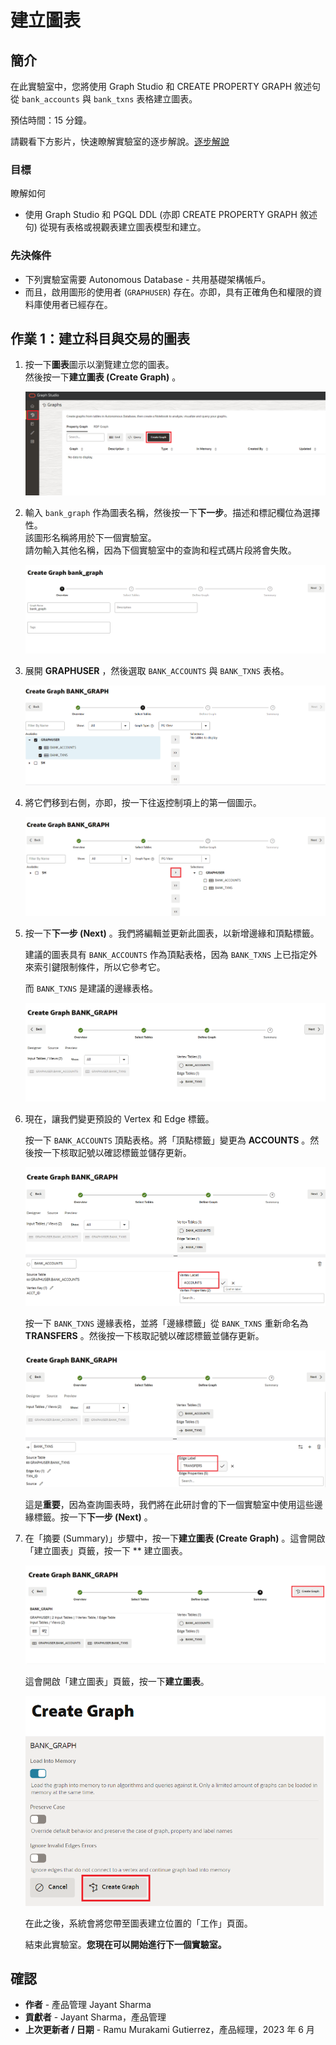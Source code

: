 # 建立圖表

## 簡介

在此實驗室中，您將使用 Graph Studio 和 CREATE PROPERTY GRAPH 敘述句從 `bank_accounts` 與 `bank_txns` 表格建立圖表。

預估時間：15 分鐘。

請觀看下方影片，快速瞭解實驗室的逐步解說。[逐步解說](videohub:1_j5xjw77c)

### 目標

瞭解如何

*   使用 Graph Studio 和 PGQL DDL (亦即 CREATE PROPERTY GRAPH 敘述句) 從現有表格或視觀表建立圖表模型和建立。

### 先決條件

*   下列實驗室需要 Autonomous Database - 共用基礎架構帳戶。
*   而且，啟用圖形的使用者 (`GRAPHUSER`) 存在。亦即，具有正確角色和權限的資料庫使用者已經存在。

## 作業 1：建立科目與交易的圖表

1.  按一下**圖表**圖示以瀏覽建立您的圖表。  
    然後按一下**建立圖表 (Create Graph)** 。
    
    ![顯示建立按鈕建模工具的位置](images/graph-create-button.png " ")
    
2.  輸入 `bank_graph` 作為圖表名稱，然後按一下**下一步**。描述和標記欄位為選擇性。  
    該圖形名稱將用於下一個實驗室。  
    請勿輸入其他名稱，因為下個實驗室中的查詢和程式碼片段將會失敗。
    
    ![顯示您為圖形指派名稱的建立圖形視窗](./images/create-graph-dialog.png " ")
    
3.  展開 **GRAPHUSER** ，然後選取 `BANK_ACCOUNTS` 與 `BANK_TXNS` 表格。
    
    ![顯示如何選取 BANK_ACCOUNTS 和 BANK_TXNS](./images/select-tables.png " ")
    
4.  將它們移到右側，亦即，按一下往返控制項上的第一個圖示。
    
    ![顯示選取的表格](./images/selected-tables.png " ")
    
5.  按一下**下一步 (Next)** 。我們將編輯並更新此圖表，以新增邊緣和頂點標籤。
    
    建議的圖表具有 `BANK_ACCOUNTS` 作為頂點表格，因為 `BANK_TXNS` 上已指定外來索引鍵限制條件，所以它參考它。
    
    而 `BANK_TXNS` 是建議的邊緣表格。
    
    ![顯示頂點與邊緣表格](./images/create-graph-suggested-model.png " ")
    
6.  現在，讓我們變更預設的 Vertex 和 Edge 標籤。
    
    按一下 `BANK_ACCOUNTS` 頂點表格。將「頂點標籤」變更為 **ACCOUNTS** 。然後按一下核取記號以確認標籤並儲存更新。
    
    ![將頂點的標籤名稱變更為帳戶](images/edit-accounts-vertex-label.png " ")
    
    按一下 `BANK_TXNS` 邊緣表格，並將「邊緣標籤」從 `BANK_TXNS` 重新命名為 **TRANSFERS** 。然後按一下核取記號以確認標籤並儲存更新。
    
    ![已變更要傳輸的邊緣標籤名稱](images/edit-edge-label.png " ")
    
    這是**重要**，因為查詢圖表時，我們將在此研討會的下一個實驗室中使用這些邊緣標籤。按一下**下一步 (Next)** 。
    

7.  在「摘要 (Summary)」步驟中，按一下**建立圖表 (Create Graph)** 。這會開啟「建立圖表」頁籤，按一下 \*\* 建立圖表。
    
    ![顯示工作狀態為成功的工作頁籤](./images/jobs-create-graph.png " ")
    
    這會開啟「建立圖表」頁籤，按一下**建立圖表**。
    
    ![顯示記憶體內啟用以及建立圖表按鈕](./images/create-graph-in-memory.png " ")
    
    在此之後，系統會將您帶至圖表建立位置的「工作」頁面。
    
    結束此實驗室。**您現在可以開始進行下一個實驗室。**
    

## 確認

*   **作者** - 產品管理 Jayant Sharma
*   **貢獻者** - Jayant Sharma，產品管理
*   **上次更新者 / 日期** - Ramu Murakami Gutierrez，產品經理，2023 年 6 月